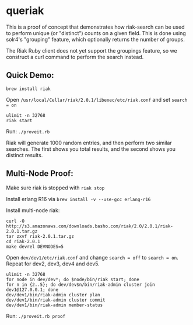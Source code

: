 # queriak

This is a proof of concept that demonstrates how riak-search can be used to
perform unique (or "distinct") counts on a given field. This is done using
solr4's "grouping" feature, which optionally returns the number of groups.

The Riak Ruby client does not yet support the groupings feature, so we construct
a curl command to perform the search instead.

## Quick Demo:

`brew install riak`

Open `/usr/local/Cellar/riak/2.0.1/libexec/etc/riak.conf` and set `search = on`

```
ulimit -n 32768
riak start
```

Run: `./proveit.rb`

Riak will generate 1000 random entries, and then perform two similar searches.
The first shows you total results, and the second shows you distinct results.

## Multi-Node Proof:

Make sure riak is stopped with `riak stop`

Install erlang R16 via `brew install -v --use-gcc erlang-r16`

Install multi-node riak:

```
curl -O http://s3.amazonaws.com/downloads.basho.com/riak/2.0/2.0.1/riak-2.0.1.tar.gz
tar zxvf riak-2.0.1.tar.gz
cd riak-2.0.1
make devrel DEVNODES=5
```

Open `dev/dev1/etc/riak.conf` and change `search = off` to `search = on`.
Repeat for dev2, dev3, dev4 and dev5.

```
ulimit -n 32768
for node in dev/dev*; do $node/bin/riak start; done
for n in {2..5}; do dev/dev$n/bin/riak-admin cluster join dev1@127.0.0.1; done
dev/dev1/bin/riak-admin cluster plan
dev/dev1/bin/riak-admin cluster commit
dev/dev1/bin/riak-admin member-status
```

Run: `./proveit.rb proof`
